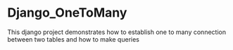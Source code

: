 # Django_OneToMany
This django project demonstrates how to establish one to many connection between two tables and how to make queries
